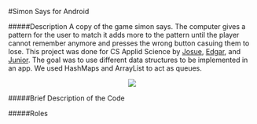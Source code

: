 #Simon Says for Android

#####Description
A copy of the game simon says. The computer gives a pattern for the user to match it adds more to the pattern until the player cannot remember anymore and presses the wrong button casuing them to lose. This project was done for CS Applid Science by [Josue](https://github.com/josuerojasrojas), [Edgar](https://github.com/edmorales94), and [Junior](https://github.com/Ultimate867). The goal was to use different data structures to be implemented in an app. We used HashMaps and ArrayList to act as queues. 

<p align="center"> <img src="https://github.com/josuerojasrojas/Simon/blob/master/screenshot?raw=true">
</p>

#####Brief Description of the Code

#####Roles


